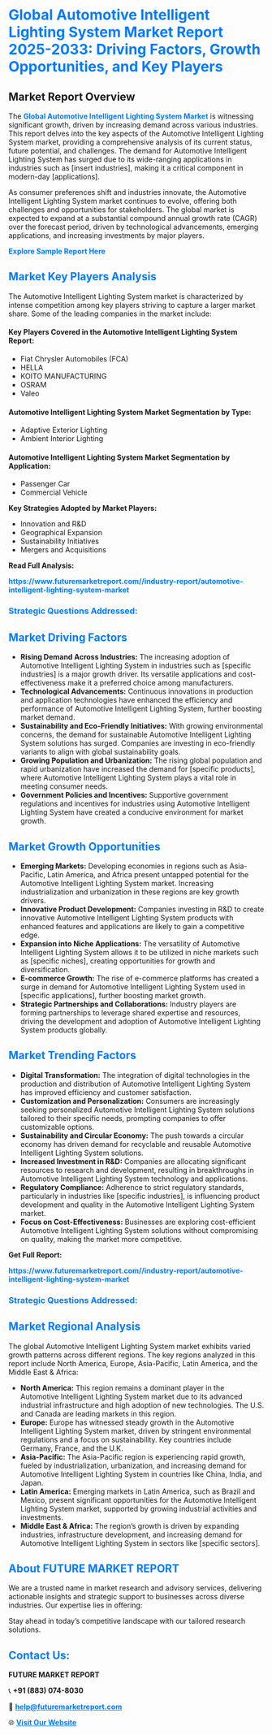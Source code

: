 <h1 style="color: #007BFF;">Global Automotive Intelligent Lighting System Market Report 2025-2033: Driving Factors, Growth Opportunities, and Key Players</h1>

<section id="overview">
<h2>Market Report Overview</h2>
<p>The <a href="https://www.futuremarketreport.com//industry-report/automotive-intelligent-lighting-system-market" style="color: #007BFF; text-decoration: none;"><strong>Global Automotive Intelligent Lighting System Market</strong></a> is witnessing significant growth, driven by increasing demand across various industries. This report delves into the key aspects of the Automotive Intelligent Lighting System market, providing a comprehensive analysis of its current status, future potential, and challenges. The demand for Automotive Intelligent Lighting System has surged due to its wide-ranging applications in industries such as [insert industries], making it a critical component in modern-day [applications].</p>
<p>As consumer preferences shift and industries innovate, the Automotive Intelligent Lighting System market continues to evolve, offering both challenges and opportunities for stakeholders. The global market is expected to expand at a substantial compound annual growth rate (CAGR) over the forecast period, driven by technological advancements, emerging applications, and increasing investments by major players.</p>
</section>

<section id="overview">
<p><a href="https://www.futuremarketreport.com//request-sample/reportId=48279" style="color: #007BFF; text-decoration: none;"><strong>Explore Sample Report Here</strong></a></p>
</section>

<section id="key-players">
<h2 style="color: #007BFF;">Market Key Players Analysis</h2>
<p>The Automotive Intelligent Lighting System market is characterized by intense competition among key players striving to capture a larger market share. Some of the leading companies in the market include:</p>
<h4>Key Players Covered in the Automotive Intelligent Lighting System Report:</h4>
<ul><li>Fiat Chrysler Automobiles (FCA)</li><li>HELLA</li><li>KOITO MANUFACTURING</li><li>OSRAM</li><li>Valeo</li></ul>
<h4>Automotive Intelligent Lighting System Market Segmentation by Type:</h4>
<ul><li>Adaptive Exterior Lighting</li><li>Ambient Interior Lighting</li></ul>

<h4>Automotive Intelligent Lighting System Market Segmentation by Application:</h4>
<ul><li>Passenger Car</li><li>Commercial Vehicle</li></ul>
<p><strong>Key Strategies Adopted by Market Players:</strong></p>
<ul>
<li>Innovation and R&D</li>
<li>Geographical Expansion</li>
<li>Sustainability Initiatives</li>
<li>Mergers and Acquisitions</li>
</ul>
</section>

<section>
<p><strong>Read Full Analysis: </strong></p><a href="https://www.futuremarketreport.com//industry-report/automotive-intelligent-lighting-system-market" style="color: #007BFF; text-decoration: none;"><strong>https://www.futuremarketreport.com//industry-report/automotive-intelligent-lighting-system-market</strong></a>
<h3 style="color: #007BFF;">Strategic Questions Addressed:</h3>
</section>

<section id="driving-factors">
<h2 style="color: #007BFF;">Market Driving Factors</h2>
<ul>
<li><strong>Rising Demand Across Industries:</strong> The increasing adoption of Automotive Intelligent Lighting System in industries such as [specific industries] is a major growth driver. Its versatile applications and cost-effectiveness make it a preferred choice among manufacturers.</li>
<li><strong>Technological Advancements:</strong> Continuous innovations in production and application technologies have enhanced the efficiency and performance of Automotive Intelligent Lighting System, further boosting market demand.</li>
<li><strong>Sustainability and Eco-Friendly Initiatives:</strong> With growing environmental concerns, the demand for sustainable Automotive Intelligent Lighting System solutions has surged. Companies are investing in eco-friendly variants to align with global sustainability goals.</li>
<li><strong>Growing Population and Urbanization:</strong> The rising global population and rapid urbanization have increased the demand for [specific products], where Automotive Intelligent Lighting System plays a vital role in meeting consumer needs.</li>
<li><strong>Government Policies and Incentives:</strong> Supportive government regulations and incentives for industries using Automotive Intelligent Lighting System have created a conducive environment for market growth.</li>
</ul>
</section>

<section id="growth-opportunities">
<h2 style="color: #007BFF;">Market Growth Opportunities</h2>
<ul>
<li><strong>Emerging Markets:</strong> Developing economies in regions such as Asia-Pacific, Latin America, and Africa present untapped potential for the Automotive Intelligent Lighting System market. Increasing industrialization and urbanization in these regions are key growth drivers.</li>
<li><strong>Innovative Product Development:</strong> Companies investing in R&D to create innovative Automotive Intelligent Lighting System products with enhanced features and applications are likely to gain a competitive edge.</li>
<li><strong>Expansion into Niche Applications:</strong> The versatility of Automotive Intelligent Lighting System allows it to be utilized in niche markets such as [specific niches], creating opportunities for growth and diversification.</li>
<li><strong>E-commerce Growth:</strong> The rise of e-commerce platforms has created a surge in demand for Automotive Intelligent Lighting System used in [specific applications], further boosting market growth.</li>
<li><strong>Strategic Partnerships and Collaborations:</strong> Industry players are forming partnerships to leverage shared expertise and resources, driving the development and adoption of Automotive Intelligent Lighting System products globally.</li>
</ul>
</section>

<section id="trending-factors">
<h2 style="color: #007BFF;">Market Trending Factors</h2>
<ul>
<li><strong>Digital Transformation:</strong> The integration of digital technologies in the production and distribution of Automotive Intelligent Lighting System has improved efficiency and customer satisfaction.</li>
<li><strong>Customization and Personalization:</strong> Consumers are increasingly seeking personalized Automotive Intelligent Lighting System solutions tailored to their specific needs, prompting companies to offer customizable options.</li>
<li><strong>Sustainability and Circular Economy:</strong> The push towards a circular economy has driven demand for recyclable and reusable Automotive Intelligent Lighting System solutions.</li>
<li><strong>Increased Investment in R&D:</strong> Companies are allocating significant resources to research and development, resulting in breakthroughs in Automotive Intelligent Lighting System technology and applications.</li>
<li><strong>Regulatory Compliance:</strong> Adherence to strict regulatory standards, particularly in industries like [specific industries], is influencing product development and quality in the Automotive Intelligent Lighting System market.</li>
<li><strong>Focus on Cost-Effectiveness:</strong> Businesses are exploring cost-efficient Automotive Intelligent Lighting System solutions without compromising on quality, making the market more competitive.</li>
</ul>
</section>

<section>
<p><strong>Get Full Report: </strong></p><a href="https://www.futuremarketreport.com//industry-report/automotive-intelligent-lighting-system-market" style="color: #007BFF; text-decoration: none;"><strong>https://www.futuremarketreport.com//industry-report/automotive-intelligent-lighting-system-market</strong></a>
<h3 style="color: #007BFF;">Strategic Questions Addressed:</h3>
</section>


<section id="regional-analysis">
<h2 style="color: #007BFF;">Market Regional Analysis</h2>
<p>The global Automotive Intelligent Lighting System market exhibits varied growth patterns across different regions. The key regions analyzed in this report include North America, Europe, Asia-Pacific, Latin America, and the Middle East & Africa:</p>
<ul>
<li><strong>North America:</strong> This region remains a dominant player in the Automotive Intelligent Lighting System market due to its advanced industrial infrastructure and high adoption of new technologies. The U.S. and Canada are leading markets in this region.</li>
<li><strong>Europe:</strong> Europe has witnessed steady growth in the Automotive Intelligent Lighting System market, driven by stringent environmental regulations and a focus on sustainability. Key countries include Germany, France, and the U.K.</li>
<li><strong>Asia-Pacific:</strong> The Asia-Pacific region is experiencing rapid growth, fueled by industrialization, urbanization, and increasing demand for Automotive Intelligent Lighting System in countries like China, India, and Japan.</li>
<li><strong>Latin America:</strong> Emerging markets in Latin America, such as Brazil and Mexico, present significant opportunities for the Automotive Intelligent Lighting System market, supported by growing industrial activities and investments.</li>
<li><strong>Middle East & Africa:</strong> The region’s growth is driven by expanding industries, infrastructure development, and increasing demand for Automotive Intelligent Lighting System in sectors like [specific sectors].</li>
</ul>
</section>

<footer>
<h2 style="color: #007BFF;">About FUTURE MARKET REPORT</h2>
<p>We are a trusted name in market research and advisory services, delivering actionable insights and strategic support to businesses across diverse industries. Our expertise lies in offering:</p>

<p>Stay ahead in today’s competitive landscape with our tailored research solutions.</p>

<h2 style="color: #007BFF;">Contact Us:</h2>
<p><strong>FUTURE MARKET REPORT</strong></p>
<p>📞 <strong>+91 (883) 074-8030</strong></p>
<p>📧 <strong><a href="mailto:help@futuremarketreport.com" style="color: #007BFF;">help@futuremarketreport.com</a></strong></p>
<p>🌐 <strong><a href="https://www.futuremarketreport.com/" style="color: #007BFF;">Visit Our Website</a></strong></p>
</footer>